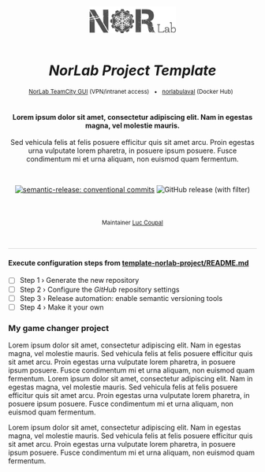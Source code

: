 <div align="center">

[//]: # ( ==== Logo ================================================== ) 
<br>
<br>
<a href="https://norlab.ulaval.ca">
    <picture>
      <source media="(prefers-color-scheme: dark)" srcset="/visual/norlab_logo_acronym_light.png">
      <source media="(prefers-color-scheme: light)" srcset="/visual/norlab_logo_acronym_dark.png">
      <img alt="Shows an the dark NorLab logo in light mode and light NorLab logo in dark mode." src="/visual/norlab_logo_acronym_dark.png" width="175">
    </picture>
</a>
<br>
<br>

[//]: # ( ==== Title ================================================= ) 
[//]: # (TODO: change the title)
# _NorLab Project Template_

[//]: # ( ==== Hyperlink ============================================= ) 
<sup>
    <a href="http://132.203.26.125:8111">NorLab TeamCity GUI</a>
    (VPN/intranet access) &nbsp; • &nbsp;
    <a href="https://hub.docker.com/repositories/norlabulaval">norlabulaval</a>
    (Docker Hub) &nbsp;
</sup>
<br>
<br>

[//]: # ( ==== Description =========================================== ) 
[//]: # (TODO: Change the description)
**Lorem ipsum dolor sit amet, consectetur adipiscing elit. Nam in egestas magna, vel molestie
mauris.**
<br>
<br>
Sed vehicula felis at felis posuere efficitur quis sit amet arcu. Proin egestas urna vulputate
lorem pharetra, in posuere ipsum posuere. Fusce condimentum mi et urna aliquam, non euismod quam
fermentum.

<br>

[//]: # ( ==== Badges ================================================ ) 
[//]: # (TODO: change the url 'https://img.shields.io/github/v/release/norlab-ulaval/template-norlab-project' for https://img.shields.io/github/v/release/norlab-ulaval/<YOUR-REPOSITORY-NAME> ")

[![semantic-release: conventional commits](https://img.shields.io/badge/semantic--release-conventional_commits-453032?logo=semantic-release)](https://github.com/semantic-release/semantic-release)
<img alt="GitHub release (with filter)" src="https://img.shields.io/github/v/release/norlab-ulaval/template-norlab-project">

[//]: # (NorLab teamcity)
[//]: # (TODO: Un-comment the next line if your repository has run configuration enable on the norlab-teamcity-server)
[//]: # (<a href="http://132.203.26.125:8111"><img src="https://img.shields.io/static/v1?label=JetBrains TeamCity&message=CI/CD&color=green?style=plastic&logo=teamcity" /></a>)

[//]: # (Dockerhub image badge)
[//]: # (TODO: Un-comment the next line if you have docker images on dockerhub)
[//]: # (TODO: Change "norlabulaval/libpointmatcher" in both url to "your-dockerhub-domain/your-image-name")
[//]: # (<a href="https://hub.docker.com/repository/docker/norlabulaval/libpointmatcher/"> <img alt="Docker Image Version &#40;latest semver&#41;" src="https://img.shields.io/docker/v/norlabulaval/libpointmatcher?logo=docker"> </a>)


<br>

[//]: # ( ==== Maintainer ============================================ ) 
[//]: # (TODO: Change the maintainer name)
<sub>
Maintainer <a href="https://redleader962.github.io">Luc Coupal</a>
</sub>

<br>
<hr style="color:lightgray;background-color:lightgray">
</div>

[//]: # ( ==== Body ================================================== ) 
[//]: # (TODO: Make it your own)

#### Execute configuration steps from [template-norlab-project/README.md](https://github.com/norlab-ulaval/template-norlab-project/tree/main/README.md)
- [ ] Step 1 › Generate the new repository
- [ ] Step 2 › Configure the _GitHub_ repository settings
- [ ] Step 3 › Release automation: enable semantic versioning tools
- [ ] Step 4 › Make it your own

### My game changer project

Lorem ipsum dolor sit amet, consectetur adipiscing elit. Nam in egestas magna, vel molestie mauris. Sed vehicula felis at felis posuere efficitur quis sit amet arcu. Proin egestas urna vulputate lorem pharetra, in posuere ipsum posuere. Fusce condimentum mi et urna aliquam, non euismod quam fermentum. Lorem ipsum dolor sit amet, consectetur adipiscing elit. Nam in egestas magna, vel molestie mauris. Sed vehicula felis at felis posuere efficitur quis sit amet arcu. Proin egestas urna vulputate lorem pharetra, in posuere ipsum posuere. Fusce condimentum mi et urna aliquam, non euismod quam fermentum. 

Lorem ipsum dolor sit amet, consectetur adipiscing elit. Nam in egestas magna, vel molestie mauris. Sed vehicula felis at felis posuere efficitur quis sit amet arcu. Proin egestas urna vulputate lorem pharetra, in posuere ipsum posuere. Fusce condimentum mi et urna aliquam, non euismod quam fermentum.


